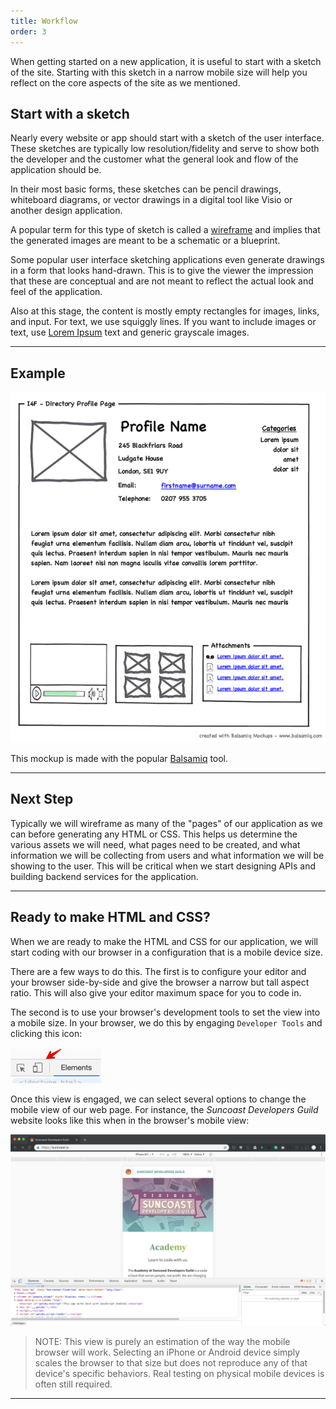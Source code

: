 ```yaml
---
title: Workflow
order: 3
---
```


When getting started on a new application, it is useful to start with a sketch
of the site. Starting with this sketch in a narrow mobile size will help you
reflect on the core aspects of the site as we mentioned.

## Start with a sketch

Nearly every website or app should start with a sketch of the user interface.
These sketches are typically low resolution/fidelity and serve to show both the
developer and the customer what the general look and flow of the application
should be.

In their most basic forms, these sketches can be pencil drawings, whiteboard
diagrams, or vector drawings in a digital tool like Visio or another design
application.

A popular term for this type of sketch is called a
[wireframe](https://en.wikipedia.org/wiki/Website_wireframe) and implies that
the generated images are meant to be a schematic or a blueprint.

Some popular user interface sketching applications even generate drawings in a
form that looks hand-drawn. This is to give the viewer the impression that these
are conceptual and are not meant to reflect the actual look and feel of the
application.

Also at this stage, the content is mostly empty rectangles for images, links,
and input. For text, we use squiggly lines. If you want to include images or
text, use [Lorem Ipsum](https://loremipsum.io/) text and generic grayscale
images.

---

## Example

![Profile Sketch Wikipedia](./assets/profile-sketch.png)

This mockup is made with the popular [Balsamiq](https://balsamiq.com/) tool.

---

## Next Step

Typically we will wireframe as many of the "pages" of our application as we can
before generating any HTML or CSS. This helps us determine the various assets we
will need, what pages need to be created, and what information we will be
collecting from users and what information we will be showing to the user. This
will be critical when we start designing APIs and building backend services for
the application.

---

## Ready to make HTML and CSS?

When we are ready to make the HTML and CSS for our application, we will start
coding with our browser in a configuration that is a mobile device size.

There are a few ways to do this. The first is to configure your editor and your
browser side-by-side and give the browser a narrow but tall aspect ratio. This
will also give your editor maximum space for you to code in.

The second is to use your browser's development tools to set the view into a
mobile size. In your browser, we do this by engaging `Developer Tools` and
clicking this icon:

![mobile view](./assets/mobile-view.png)

Once this view is engaged, we can select several options to change the mobile
view of our web page. For instance, the _Suncoast Developers Guild_ website
looks like this when in the browser's mobile view:

![mobile view page](./assets/mobile-view-page.png)

> NOTE: This view is purely an estimation of the way the mobile browser will
> work. Selecting an iPhone or Android device simply scales the browser to that
> size but does not reproduce any of that device's specific behaviors. Real
> testing on physical mobile devices is often still required.

---
